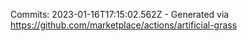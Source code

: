 Commits: 2023-01-16T17:15:02.562Z - Generated via https://github.com/marketplace/actions/artificial-grass
<br>
